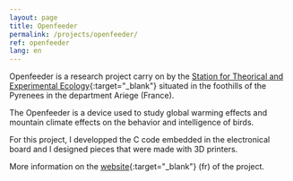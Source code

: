 ```yaml
---
layout: page
title: Openfeeder
permalink: /projects/openfeeder/
ref: openfeeder
lang: en
---
```


Openfeeder is a research project carry on by the [Station for Theorical and Experimental Ecology](http://www.ecoex-moulis.cnrs.fr/?lang=en){:target="_blank"} situated in the foothills of the Pyrenees in the department Ariege (France).

The Openfeeder is a device used to study global warming effects and mountain climate effects on the behavior and intelligence of birds.

For this project, I developped the C code embedded in the electronical board and I designed pieces that were made with 3D printers.

More information on the [website](https://openfeeder.github.io/){:target="_blank"} (fr) of the project.